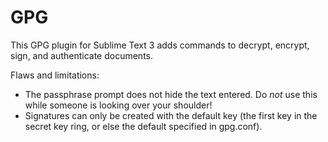 GPG
===

This GPG plugin for Sublime Text 3 adds commands to decrypt, encrypt, sign, and authenticate documents.

Flaws and limitations:

- The passphrase prompt does not hide the text entered. Do *not* use this while someone is looking over your shoulder!
- Signatures can only be created with the default key (the first key in the secret key ring, or else the default specified in gpg.conf).
